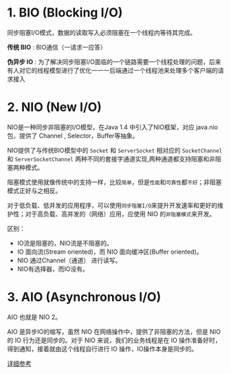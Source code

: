 # 1. BIO (Blocking I/O)

同步阻塞I/O模式，数据的读取写入必须阻塞在一个线程内等待其完成。

**传统 BIO** : BIO通信（一请求一应答）

**伪异步 IO** :
为了解决同步阻塞I/O面临的一个链路需要一个线程处理的问题，后来有人对它的线程模型进行了优化一一一后端通过一个线程池来处理多个客户端的请求接入

# 2. NIO (New I/O)

NIO是一种同步非阻塞的I/O模型，在Java 1.4 中引入了NIO框架，对应 java.nio 包，提供了 Channel , Selector，Buffer等抽象。

NIO提供了与传统BIO模型中的 `Socket` 和 `ServerSocket` 相对应的 `SocketChannel` 和 `ServerSocketChannel` 两种不同的套接字通道实现,两种通道都支持阻塞和非阻塞两种模式。

阻塞模式使用就像传统中的支持一样，比较`简单`，但是`性能`和`可靠性`都`不好`；非阻塞模式正好与之相反。

对于低负载、低并发的应用程序，可以使用`同步阻塞I/O`来提升开发速率和更好的维护性；对于高负载、高并发的（网络）应用，应使用 NIO 的`非阻塞模式`来开发。

区别：
- IO流是阻塞的，NIO流是不阻塞的。
- IO 面向流(Stream oriented)，而 NIO 面向缓冲区(Buffer oriented)。
- NIO 通过Channel（通道） 进行读写。
- NIO有选择器，而IO没有。

# 3. AIO (Asynchronous I/O)

AIO 也就是 NIO 2。

AIO 是异步IO的缩写，虽然 NIO 在网络操作中，提供了非阻塞的方法，但是 NIO 的 IO
行为还是同步的。对于 NIO 来说，我们的业务线程是在 IO
操作准备好时，得到通知，接着就由这个线程自行进行 IO 操作，IO操作本身是同步的。

[详细参考](https://github.com/Snailclimb/JavaGuide/blob/master/docs/java/BIO-NIO-AIO.md)